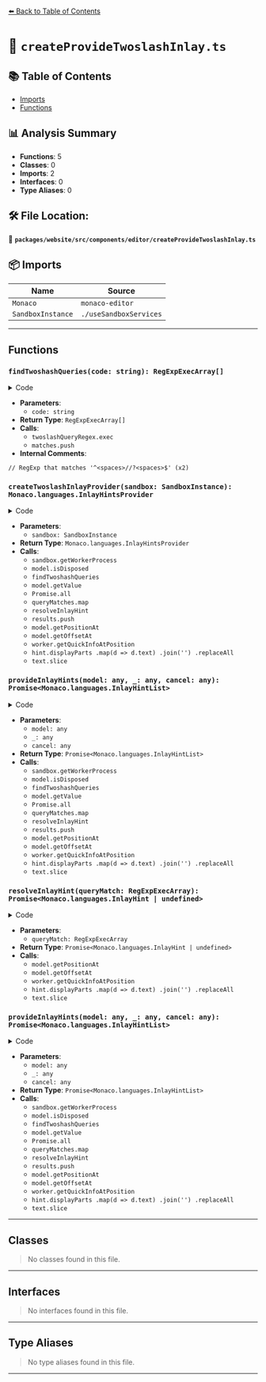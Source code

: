 [⬅️ Back to Table of Contents](../../../../../index.md)

# 📄 `createProvideTwoslashInlay.ts`

## 📚 Table of Contents

- [Imports](#imports)
- [Functions](#functions)

## 📊 Analysis Summary

- **Functions**: 5
- **Classes**: 0
- **Imports**: 2
- **Interfaces**: 0
- **Type Aliases**: 0

## 🛠️ File Location:
📂 **`packages/website/src/components/editor/createProvideTwoslashInlay.ts`**

## 📦 Imports

| Name | Source |
|------|--------|
| `Monaco` | `monaco-editor` |
| `SandboxInstance` | `./useSandboxServices` |


---

## Functions

### `findTwoshashQueries(code: string): RegExpExecArray[]`

<details><summary>Code</summary>

```ts
function findTwoshashQueries(code: string): RegExpExecArray[] {
  let match: RegExpExecArray | null = null;
  const matches: RegExpExecArray[] = [];
  // RegExp that matches '^<spaces>//?<spaces>$'
  const twoslashQueryRegex = /^(\s*\/\/\s*\^\?)\s*$/gm;
  while ((match = twoslashQueryRegex.exec(code))) {
    matches.push(match);
  }
  return matches;
}
```
</details>

- **Parameters**:
  - `code: string`
- **Return Type**: `RegExpExecArray[]`
- **Calls**:
  - `twoslashQueryRegex.exec`
  - `matches.push`
- **Internal Comments**:
```
// RegExp that matches '^<spaces>//?<spaces>$' (x2)
```

### `createTwoslashInlayProvider(sandbox: SandboxInstance): Monaco.languages.InlayHintsProvider`

<details><summary>Code</summary>

```ts
export function createTwoslashInlayProvider(
  sandbox: SandboxInstance,
): Monaco.languages.InlayHintsProvider {
  return {
    provideInlayHints: async (
      model,
      _,
      cancel,
    ): Promise<Monaco.languages.InlayHintList> => {
      const worker = await sandbox.getWorkerProcess();
      if (model.isDisposed() || cancel.isCancellationRequested) {
        return {
          dispose(): void {
            /* nop */
          },
          hints: [],
        };
      }

      const queryMatches = findTwoshashQueries(model.getValue());

      const results: Monaco.languages.InlayHint[] = [];

      for (const result of await Promise.all(
        queryMatches.map(q => resolveInlayHint(q)),
      )) {
        if (result) {
          results.push(result);
        }
      }

      return {
        dispose(): void {
          /* nop */
        },
        hints: results,
      };

      async function resolveInlayHint(
        queryMatch: RegExpExecArray,
      ): Promise<Monaco.languages.InlayHint | undefined> {
        const end = queryMatch.index + queryMatch[1].length - 1;
        const endPos = model.getPositionAt(end);
        const inspectionPos = new sandbox.monaco.Position(
          endPos.lineNumber - 1,
          endPos.column,
        );
        const inspectionOff = model.getOffsetAt(inspectionPos);

        const hint = await (worker.getQuickInfoAtPosition(
          `file://${model.uri.path}`,
          inspectionOff,
        ) as Promise<ts.QuickInfo | undefined>);
        if (!hint?.displayParts) {
          return;
        }

        let text = hint.displayParts
          .map(d => d.text)
          .join('')
          .replaceAll(/\r?\n\s*/g, ' ');
        if (text.length > 120) {
          text = `${text.slice(0, 119)}...`;
        }

        return {
          kind: sandbox.monaco.languages.InlayHintKind.Type,
          label: text,
          paddingLeft: true,
          position: new sandbox.monaco.Position(
            endPos.lineNumber,
            endPos.column + 1,
          ),
        };
      }
    },
  };
}
```
</details>

- **Parameters**:
  - `sandbox: SandboxInstance`
- **Return Type**: `Monaco.languages.InlayHintsProvider`
- **Calls**:
  - `sandbox.getWorkerProcess`
  - `model.isDisposed`
  - `findTwoshashQueries`
  - `model.getValue`
  - `Promise.all`
  - `queryMatches.map`
  - `resolveInlayHint`
  - `results.push`
  - `model.getPositionAt`
  - `model.getOffsetAt`
  - `worker.getQuickInfoAtPosition`
  - `hint.displayParts
          .map(d => d.text)
          .join('')
          .replaceAll`
  - `text.slice`
### `provideInlayHints(model: any, _: any, cancel: any): Promise<Monaco.languages.InlayHintList>`

<details><summary>Code</summary>

```ts
async (
      model,
      _,
      cancel,
    ): Promise<Monaco.languages.InlayHintList> => {
      const worker = await sandbox.getWorkerProcess();
      if (model.isDisposed() || cancel.isCancellationRequested) {
        return {
          dispose(): void {
            /* nop */
          },
          hints: [],
        };
      }

      const queryMatches = findTwoshashQueries(model.getValue());

      const results: Monaco.languages.InlayHint[] = [];

      for (const result of await Promise.all(
        queryMatches.map(q => resolveInlayHint(q)),
      )) {
        if (result) {
          results.push(result);
        }
      }

      return {
        dispose(): void {
          /* nop */
        },
        hints: results,
      };

      async function resolveInlayHint(
        queryMatch: RegExpExecArray,
      ): Promise<Monaco.languages.InlayHint | undefined> {
        const end = queryMatch.index + queryMatch[1].length - 1;
        const endPos = model.getPositionAt(end);
        const inspectionPos = new sandbox.monaco.Position(
          endPos.lineNumber - 1,
          endPos.column,
        );
        const inspectionOff = model.getOffsetAt(inspectionPos);

        const hint = await (worker.getQuickInfoAtPosition(
          `file://${model.uri.path}`,
          inspectionOff,
        ) as Promise<ts.QuickInfo | undefined>);
        if (!hint?.displayParts) {
          return;
        }

        let text = hint.displayParts
          .map(d => d.text)
          .join('')
          .replaceAll(/\r?\n\s*/g, ' ');
        if (text.length > 120) {
          text = `${text.slice(0, 119)}...`;
        }

        return {
          kind: sandbox.monaco.languages.InlayHintKind.Type,
          label: text,
          paddingLeft: true,
          position: new sandbox.monaco.Position(
            endPos.lineNumber,
            endPos.column + 1,
          ),
        };
      }
    }
```
</details>

- **Parameters**:
  - `model: any`
  - `_: any`
  - `cancel: any`
- **Return Type**: `Promise<Monaco.languages.InlayHintList>`
- **Calls**:
  - `sandbox.getWorkerProcess`
  - `model.isDisposed`
  - `findTwoshashQueries`
  - `model.getValue`
  - `Promise.all`
  - `queryMatches.map`
  - `resolveInlayHint`
  - `results.push`
  - `model.getPositionAt`
  - `model.getOffsetAt`
  - `worker.getQuickInfoAtPosition`
  - `hint.displayParts
          .map(d => d.text)
          .join('')
          .replaceAll`
  - `text.slice`
### `resolveInlayHint(queryMatch: RegExpExecArray): Promise<Monaco.languages.InlayHint | undefined>`

<details><summary>Code</summary>

```ts
async function resolveInlayHint(
        queryMatch: RegExpExecArray,
      ): Promise<Monaco.languages.InlayHint | undefined> {
        const end = queryMatch.index + queryMatch[1].length - 1;
        const endPos = model.getPositionAt(end);
        const inspectionPos = new sandbox.monaco.Position(
          endPos.lineNumber - 1,
          endPos.column,
        );
        const inspectionOff = model.getOffsetAt(inspectionPos);

        const hint = await (worker.getQuickInfoAtPosition(
          `file://${model.uri.path}`,
          inspectionOff,
        ) as Promise<ts.QuickInfo | undefined>);
        if (!hint?.displayParts) {
          return;
        }

        let text = hint.displayParts
          .map(d => d.text)
          .join('')
          .replaceAll(/\r?\n\s*/g, ' ');
        if (text.length > 120) {
          text = `${text.slice(0, 119)}...`;
        }

        return {
          kind: sandbox.monaco.languages.InlayHintKind.Type,
          label: text,
          paddingLeft: true,
          position: new sandbox.monaco.Position(
            endPos.lineNumber,
            endPos.column + 1,
          ),
        };
      }
```
</details>

- **Parameters**:
  - `queryMatch: RegExpExecArray`
- **Return Type**: `Promise<Monaco.languages.InlayHint | undefined>`
- **Calls**:
  - `model.getPositionAt`
  - `model.getOffsetAt`
  - `worker.getQuickInfoAtPosition`
  - `hint.displayParts
          .map(d => d.text)
          .join('')
          .replaceAll`
  - `text.slice`
### `provideInlayHints(model: any, _: any, cancel: any): Promise<Monaco.languages.InlayHintList>`

<details><summary>Code</summary>

```ts
async (
      model,
      _,
      cancel,
    ): Promise<Monaco.languages.InlayHintList> => {
      const worker = await sandbox.getWorkerProcess();
      if (model.isDisposed() || cancel.isCancellationRequested) {
        return {
          dispose(): void {
            /* nop */
          },
          hints: [],
        };
      }

      const queryMatches = findTwoshashQueries(model.getValue());

      const results: Monaco.languages.InlayHint[] = [];

      for (const result of await Promise.all(
        queryMatches.map(q => resolveInlayHint(q)),
      )) {
        if (result) {
          results.push(result);
        }
      }

      return {
        dispose(): void {
          /* nop */
        },
        hints: results,
      };

      async function resolveInlayHint(
        queryMatch: RegExpExecArray,
      ): Promise<Monaco.languages.InlayHint | undefined> {
        const end = queryMatch.index + queryMatch[1].length - 1;
        const endPos = model.getPositionAt(end);
        const inspectionPos = new sandbox.monaco.Position(
          endPos.lineNumber - 1,
          endPos.column,
        );
        const inspectionOff = model.getOffsetAt(inspectionPos);

        const hint = await (worker.getQuickInfoAtPosition(
          `file://${model.uri.path}`,
          inspectionOff,
        ) as Promise<ts.QuickInfo | undefined>);
        if (!hint?.displayParts) {
          return;
        }

        let text = hint.displayParts
          .map(d => d.text)
          .join('')
          .replaceAll(/\r?\n\s*/g, ' ');
        if (text.length > 120) {
          text = `${text.slice(0, 119)}...`;
        }

        return {
          kind: sandbox.monaco.languages.InlayHintKind.Type,
          label: text,
          paddingLeft: true,
          position: new sandbox.monaco.Position(
            endPos.lineNumber,
            endPos.column + 1,
          ),
        };
      }
    }
```
</details>

- **Parameters**:
  - `model: any`
  - `_: any`
  - `cancel: any`
- **Return Type**: `Promise<Monaco.languages.InlayHintList>`
- **Calls**:
  - `sandbox.getWorkerProcess`
  - `model.isDisposed`
  - `findTwoshashQueries`
  - `model.getValue`
  - `Promise.all`
  - `queryMatches.map`
  - `resolveInlayHint`
  - `results.push`
  - `model.getPositionAt`
  - `model.getOffsetAt`
  - `worker.getQuickInfoAtPosition`
  - `hint.displayParts
          .map(d => d.text)
          .join('')
          .replaceAll`
  - `text.slice`

---

## Classes

> No classes found in this file.


---

## Interfaces

> No interfaces found in this file.


---

## Type Aliases

> No type aliases found in this file.


---